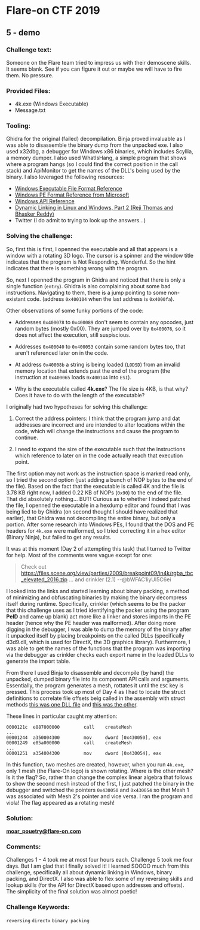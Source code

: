 # Flare-on CTF 2019

## 5 - demo

### Challenge text:

Someone on the Flare team tried to impress us with their demoscene skills. It seems blank. See if you can figure it out or maybe we will have to fire them. No pressure.

### Provided Files:

- 4k.exe (Windows Executable)
- Message.txt

### Tooling:

Ghidra for the original (failed) decompilation. Binja proved invaluable as I was able to disassemble the binary dump from the unpacked exe. I also used x32dbg, a debugger for Windows x86 binaries, which includes Scyllia, a memory dumper. I also used WhatIsHang, a simple program that shows where a program hangs (so I could find the correct position in the call stack) and ApiMonitor to get the names of the DLL's being used by the binary. I also leveraged the following resources:  

- [Windows Executable File Format Reference](https://en.wikibooks.org/wiki/X86_Disassembly/Windows_Executable_Files)
- [Windows PE Format Reference from Microsoft](https://docs.microsoft.com/en-us/windows/win32/debug/pe-format#the-edata-section-image-only)
- [Windows API Reference](https://docs.microsoft.com/en-us/windows/win32/api/)
- [Dynamic Linking in Linux and Windows, Part 2 (Reji Thomas and Bhasker Reddy)](https://www.symantec.com/connect/articles/dynamic-linking-linux-and-windows-part-two)
- Twitter (I do admit to trying to look up the answers...)

### Solving the challenge:

So, first this is first, I openned the executable and all that appears is a window with a rotating 3D logo. The cursor is a spinner and the window title indicates that the program is Not Responding. Wonderful. So the hint indicates that there is something wrong with the program. 

So, next I openned the program in Ghidra and noticed that there is only a single function (`entry`). Ghidra is also complaining about some bad instructions. Navigating to them, there is a jump pointing to some non-existant code. (address `0x400104` when the last address is `0x4000fa`). 

Other observations of some funky portions of the code:

- Addresses `0x400078` to `0x400089` don't seem to contain any opcodes, just random bytes (mostly 0x00). They are jumped over by `0x400076`, so it does not affect the execution, still suspiscious.

- Addresses `0x400040` to `0x400053` contain some random bytes too, that aren't referenced later on in the code.

- At address `0x40008b` a string is being loaded (`LODSD`) from an invalid memory location that extends past the end of the program (the instruction at `0x400065` loads `0x400144` into `ESI`).

- Why is the executable called **4k.exe**? The file size is 4KB, is that why? Does it have to do with the length of the executable?

I originally had two hypotheses for solving this challenge: 

1. Correct the address pointers: I think that the program jump and dat addresses are incorrect and are intended to alter locations within the code, which will change the instructions and cause the program to continue. 

2. I need to expand the size of the executable such that the instructions which reference to later on in the code actually reach that execution point. 

The first option may not work as the instruction space is marked read only, so I tried the second option (just adding a bunch of NOP bytes to the end of the file). Based on the fact that the executable is called 4K and the file is 3.78 KB right now, I added 0.22 KB of NOPs (`0x90`) to the end of the file. That did absolutely nothing... BUT! Curious as to whether I indeed patched the file, I openned the executable in a hexdump editor and found that I was being lied to by Ghidra (on second thought I should have realized that earlier), that Ghidra was not decompiling the entire binary, but only a portion. After some research into Windows PEs, I found that the DOS and PE headers for `4k.exe` were malformed, so I tried correcting it in a hex editor (Binary Ninja), but failed to get any results. 

It was at this moment (Day 2 of attempting this task) that I turned to Twitter for help. Most of the comments were vague except for one:

> Check out https://files.scene.org/view/parties/2009/breakpoint09/in4k/rgba_tbc_elevated_2016.zip … and crinkler (2.1) --@bWFAC1iyUI5C6ei

I looked into the links and started learning about binary packing, a method of minimizing and obfuscating binaries by making the binary decompress itself during runtime. Specifically, crinkler (which seems to be the packer that this challenge uses as I tried identifying the packer using the program **PeID** and came up blank) act more like a linker and stores imports in the PE header (hence why the PE header was malformed). After doing more digging in the debugger, I was able to dump the memory of the binary after it unpacked itself by placing breakpoints on the called DLLs (specifically d3d9.dll, which is used for DirectX, the 3D graphics library). Furthermore, I was able to get the names of the functions that the program was importing via the debugger as crinkler checks each export name in the loaded DLLs to generate the import table.

From there I used Binja to disassemble and decompile (by hand) the unpacked, dumped binary file into its component API calls and arguments. Essentially, the program generates a mesh, rottates it until the `ESC` key is pressed. This process took up most of Day 4 as I had to locate the struct definitions to correlate file offsets beig called in the assembly with struct methods [this was one DLL file](https://github.com/tpn/winddk-8.1/blob/master/Include/um/d3d9helper.h) and [this was the other](https://github.com/ofTheo/videoInput/blob/master/videoInputSrcAndDemos/libs/DShow/Include/d3dx9mesh.h).

These lines in particular caught my attention:

```x86
0000121c  e887000000         call    createMesh
...
00001244  a350004300         mov     dword [0x430050], eax
00001249  e85a000000         call    createMesh
...
00001251  a354004300         mov     dword [0x430054], eax
```

In this function, two meshes are created, however, when you run `4k.exe`, only 1 mesh (the Flare-On logo) is shown rotating. Where is the other mesh? Is it the flag?
So, rather than change the complex linear algebra that follows to show the second mesh instead of the first, I just patched the binary in the debugger and switched the pointers `0x430050` and `0x430054` so that Mesh 1 was associated with Mesh 2's pointer and vice versa. I ran the program and viola! The flag appeared as a rotating mesh!

### Solution:

**moar_pouetry@flare-on.com**

### Comments:

Challenges 1 - 4 took me at most four hours each. Challenge 5 took me four days. But I am glad that I finally solved it! I learned SOOOO much from this challenge, specifically all about dynamic linking in Windows, binary packing, and DirectX. I also was able to flex some of my reversing skills and lookup skills (for the API for DirectX based upon addresses and offsets). The simplicity of the final solution was almost poetic!

### Challenge Keywords:

`reversing` `directx` `binary packing`
